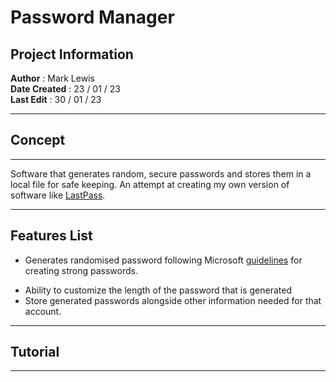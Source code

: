 # Password Manager

## Project Information

**Author** : Mark Lewis  
**Date Created** : 23 / 01 / 23  
**Last Edit** : 30 / 01 / 23

---

## Concept

---

Software that generates random, secure passwords and stores them in a local file for safe keeping. An attempt at creating my own version of software like [LastPass](https://wwww.laspass.com "Official Lastpass Website").

---

## Features List

-   Generates randomised password following Microsoft [guidelines](https://support.microsoft.com/en-us/windows/create-and-use-strong-passwords- "Microsoft guidelines") for creating strong passwords.
<!-- finish microsoft link -->
-   Ability to customize the length of the password that is generated
-   Store generated passwords alongside other information needed for that account.
---

## Tutorial
<!-- Add tutorial -->
---